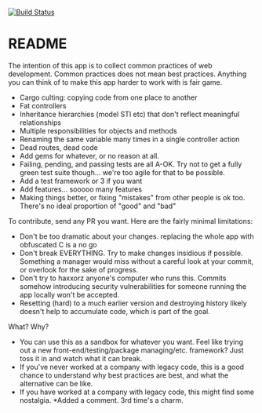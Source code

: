 [![Build Status](https://travis-ci.org/EvanBurchard/legacy.svg?branch=master)](https://travis-ci.org/EvanBurchard/legacy)

# README

The intention of this app is to collect common practices of web development.  Common practices does not mean best practices. Anything you can think of to make this app harder to work with is fair game.

* Cargo culting: copying code from one place to another
* Fat controllers
* Inheritance hierarchies (model STI etc) that don't reflect meaningful relationships
* Multiple responsibilities for objects and methods
* Renaming the same variable many times in a single controller action
* Dead routes, dead code
* Add gems for whatever, or no reason at all.
* Failing, pending, and passing tests are all A-OK.  Try not to get a fully green test suite though... we're too agile for that to be possible.
* Add a test framework or 3 if you want
* Add features... sooooo many features  
* Making things better, or fixing "mistakes" from other people is ok too. There's no ideal proportion of "good" and "bad" 

To contribute, send any PR you want.  Here are the fairly minimal limitations:
* Don't be too dramatic about your changes. replacing the whole app with obfuscated C is a no go
* Don't break EVERYTHING.  Try to make changes insidious if possible.  Something a manager would miss without a careful look at your commit, or overlook for the sake of progress.
* Don't try to haxxorz anyone's computer who runs this.  Commits somehow introducing security vulnerabilities for someone running the app locally won't be accepted.
* Resetting (hard) to a much earlier version and destroying history likely doesn't help to accumulate code, which is part of the goal.

What?  Why?
* You can use this as a sandbox for whatever you want.  Feel like trying out a new front-end/testing/package managing/etc. framework? Just toss it in and watch what it can break.
* If you've never worked at a company with legacy code, this is a good chance to understand why best practices are best, and what the alternative can be like.
* If you have worked at a company with legacy code, this might find some nostalgia.
*Added a comment. 3rd time's a charm. 